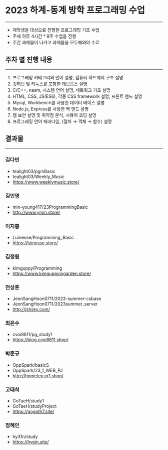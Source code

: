 # 2023 하계-동계 방학 프로그래밍 수업

---

- 재학생을 대상으로 진행한 프로그래밍 기초 수업
- 주에 하루 4시간 * 8주 수업을 진행
- 주간 과제물이 나가고 과제물을 모두해와야 수료

## 주차 별 진행 내용

---

1. 프로그래밍 카테고리와 언어 설명, 컴퓨터 하드웨어 구조 설명
2. 깃허브 및 리눅스를 포함한 데브옵스 설명
3. C/C++, nasm, 시스템 언어 설명, 네트워크 기초 설명
4. HTML, CSS, JS(ES6), 각종 CSS framework 설명, 프론트 엔드 설명
5. Mysql, Workbench를 사용한 데이터 베이스 설명
6. Node.js, Express를 사용한 백 엔드 설명
7. 웹 보안 설명 및 취약점 분석, 시큐어 코딩 설명
8. 프로그래밍 언어 패러다임, (절차 → 객체 → 함수) 설명

## 결과물

---

### 김다빈
- tealight03/pgmBasic
- tealight03/Weekly_Music
- https://www.weeklymusic.store/
### 김민영
- min-young417/23ProgrammingBasic
- http://www.ymin.store/
### 이지홍
- Luinesse/Programming_Basic
- https://luinesse.store/
### 김정원
- kimguppy/Programming
- https://www.kimguppyingarden.store/
### 전상훈
- JeonSangHoon0711/2023-summer-csbase
- JeonSangHoon0711/2023summer_server
- http://jshsky.com/
### 최은수
- cvoi8611/pg_study1
- https://blog.covi8611.shop/
### 박준규
- OppSpark/basicS
- OppSpark/23_1_WEB_PJ
- http://hometex.or1.shop/
### 고태희
- GoTaeH/study1
- GoTaeH/studyProject
- https://gogoth7.site/
### 정혜인
- hy31n/study
- https://hyein.site/
